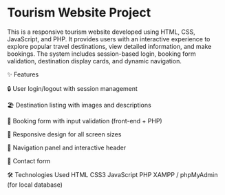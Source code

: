 # Tourism Website Project
This is a responsive tourism website developed using HTML, CSS, JavaScript, and PHP. It provides users with an interactive experience to explore popular travel destinations, view detailed information, and make bookings. The system includes session-based login, booking form validation, destination display cards, and dynamic navigation.

✨ Features

  🔒 User login/logout with session management
  
  🏖️ Destination listing with images and descriptions
  
  📝 Booking form with input validation (front-end + PHP)
  
  📱 Responsive design for all screen sizes
  
  🧭 Navigation panel and interactive header
  
  💬 Contact form

🛠️ Technologies Used
  HTML
  CSS3
  JavaScript
  PHP
  XAMPP / phpMyAdmin (for local database)
